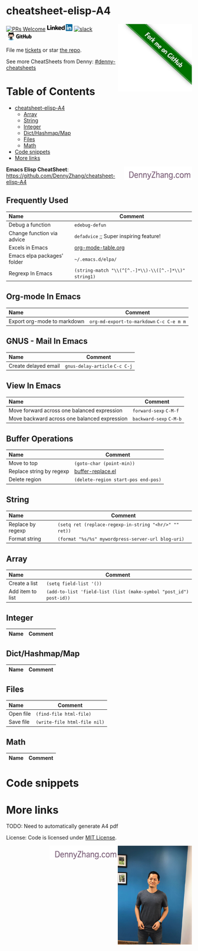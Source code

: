 # cheatsheet-elisp-A4
<a href="https://github.com/DennyZhang?tab=followers"><img align="right" width="200" height="183" src="https://raw.githubusercontent.com/USDevOps/mywechat-slack-group/master/images/fork_github.png" /></a>

[![PRs Welcome](https://img.shields.io/badge/PRs-welcome-brightgreen.svg)](http://makeapullrequest.com) [![LinkedIn](https://raw.githubusercontent.com/USDevOps/mywechat-slack-group/master/images/linkedin_icon.png)](https://www.linkedin.com/in/dennyzhang001) <a href="https://www.dennyzhang.com/slack" target="_blank" rel="nofollow"><img src="http://slack.dennyzhang.com/badge.svg" alt="slack"/></a> [![Github](https://raw.githubusercontent.com/USDevOps/mywechat-slack-group/master/images/github.png)](https://github.com/DennyZhang)

File me [tickets](https://github.com/DennyZhang/cheatsheet-elisp-A4/issues) or star [the repo](https://github.com/DennyZhang/cheatsheet-elisp-A4).

See more CheatSheets from Denny: [#denny-cheatsheets](https://github.com/topics/denny-cheatsheets)

Table of Contents
=================

   * [cheatsheet-elisp-A4](#cheatsheet-elisp-A4)
      * [Array](#array)
      * [String](#string)
      * [Integer](#integer)
      * [Dict/Hashmap/Map](#dicthashmapmap)
      * [Files](#files)
      * [Math](#math)
   * [Code snippets](#code-snippets)
   * [More links](#more-links)

<a href="https://www.dennyzhang.com"><img align="right" width="185" height="37" src="https://raw.githubusercontent.com/USDevOps/mywechat-slack-group/master/images/dns_small.png"></a>

**Emacs Elisp CheatSheet**: https://github.com/DennyZhang/cheatsheet-elisp-A4
  
## Frequently Used

| Name                        | Comment                                               |
| :-------------------------- | ----------------------------------------------------- |
| Debug a function            | `edebug-defun`                                        |
| Change function via advice  | `defadvice` ;; Super inspiring feature!               |
| Excels in Emacs             | [org-mode-table.org](org-mode-table.org)              |
| Emacs elpa packages' folder | `~/.emacs.d/elpa/`                                    |
| Regrexp In Emacs            | `(string-match "\\(^[^.-]*\\)-\\([^.-]*\\)" string1)` |
  
## Org-mode In Emacs

| Name                        | Comment                                    |
| :-------------------------- | ------------------------------------------ |
| Export org-mode to markdown | `org-md-export-to-markdown` `C-c C-e m m`  |

## GNUS - Mail In Emacs

| Name                  | Comment                          |
| :-------------------- | -------------------------------- |
| Create delayed email  | `gnus-delay-article` `C-c C-j`   |

## View In Emacs

| Name                                         | Comment                  |
| :------------------------------------------- | ------------------------ |
| Move forward across one balanced expression  | `forward-sexp` `C-M-f`   |
| Move backward across one balanced expression | `backward-sexp` `C-M-b`  |

## Buffer Operations

| Name                     | Comment                                |
| :----------------------- | -------------------------------------- |
| Move to top              | `(goto-char (point-min))`              |
| Replace string by regexp | [buffer-replace.el](buffer-replace.el) |
| Delete region            | `(delete-region start-pos end-pos)`    |

## String

| Name                | Comment                                                |
| :------------------ | ------------------------------------------------------ |
| Replace by regexp   | `(setq ret (replace-regexp-in-string "<hr/>" "" ret))` |
| Format string       | `(format "%s/%s" mywordpress-server-url blog-uri)`     |

## Array

| Name                | Comment                                                            |
| :------------------ | ------------------------------------------------------------------ |
| Create a list       | `(setq field-list '())`                                            |
| Add item to list    | `(add-to-list 'field-list (list (make-symbol "post_id") post-id))` | 
  
## Integer

| Name          | Comment                      |
| :------------ | ---------------------------- |
  
## Dict/Hashmap/Map

| Name          | Comment                      |
| :------------ | ---------------------------- |
  
## Files

| Name          | Comment                      |
| :------------ | ---------------------------- |
| Open file     | `(find-file html-file)`      |
| Save file     | `(write-file html-file nil)` |
  
## Math

| Name          | Comment                  |
| :------------ | ------------------------ |
  
# Code snippets

# More links

TODO: Need to automatically generate A4 pdf

License: Code is licensed under [MIT License](https://www.dennyzhang.com/wp-content/mit_license.txt).

<a href="https://www.dennyzhang.com"><img align="right" width="201" height="268" src="https://raw.githubusercontent.com/USDevOps/mywechat-slack-group/master/images/denny_201706.png"></a>

<a href="https://www.dennyzhang.com"><img align="right" src="https://raw.githubusercontent.com/USDevOps/mywechat-slack-group/master/images/dns_small.png"></a>

